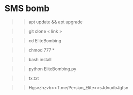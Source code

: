 # SMS bomb

>> apt update && apt upgrade 

>> git clone < link > 

>> cd EliteBombing

>> chmod 777 *

>> bash install

>> python EliteBombing.py

>> tx.txt

>> Hgsvzhzvb<Meti><<T.me/Persian_Elite>>sJdvudbJgfsn

